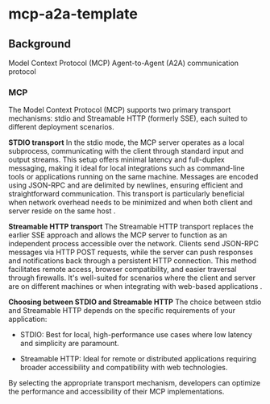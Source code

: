 # mcp-a2a-template

## Background
Model Context Protocol (MCP)
Agent-to-Agent (A2A) communication protocol

### MCP
The Model Context Protocol (MCP) supports two primary transport mechanisms: stdio and Streamable HTTP (formerly SSE), each suited to different deployment scenarios.

**STDIO transport**
In the stdio mode, the MCP server operates as a local subprocess, communicating with the client through standard input and output streams. This setup offers minimal latency and full-duplex messaging, making it ideal for local integrations such as command-line tools or applications running on the same machine. Messages are encoded using JSON-RPC and are delimited by newlines, ensuring efficient and straightforward communication. This transport is particularly beneficial when network overhead needs to be minimized and when both client and server reside on the same host .

**Streamable HTTP transport**
The Streamable HTTP transport replaces the earlier SSE approach and allows the MCP server to function as an independent process accessible over the network. Clients send JSON-RPC messages via HTTP POST requests, while the server can push responses and notifications back through a persistent HTTP connection. This method facilitates remote access, browser compatibility, and easier traversal through firewalls. It's well-suited for scenarios where the client and server are on different machines or when integrating with web-based applications .

**Choosing between STDIO and Streamable HTTP**
The choice between stdio and Streamable HTTP depends on the specific requirements of your application:

- STDIO: Best for local, high-performance use cases where low latency and simplicity are paramount.

- Streamable HTTP: Ideal for remote or distributed applications requiring broader accessibility and compatibility with web technologies.

By selecting the appropriate transport mechanism, developers can optimize the performance and accessibility of their MCP implementations.